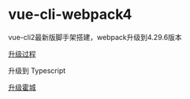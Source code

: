 # vue-cli-webpack4

vue-cli2最新版脚手架搭建，webpack升级到4.29.6版本

[升级过程](https://github.com/dengwb1991/vue-cli-webpack4/issues/1)

升级到 Typescript

[升级霍城](https://github.com/dengwb1991/vue-cli-webpack4/issues/2)